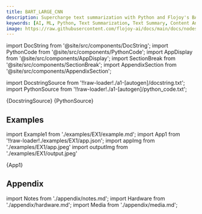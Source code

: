 ```yaml
---
title: BART_LARGE_CNN
description: Supercharge text summarization with Python and Flojoy's BART_LARGE_CNN node that takes an input dataframe with multiple rows and a single column, and produces a dataframe with a single "summary_text" column.
keywords: [AI, ML, Python, Text Summarization, Text Summary, Content Analysis]
image: https://raw.githubusercontent.com/flojoy-ai/docs/main/docs/nodes/AI_ML/TEXT_SUMMARIZATION/BART_LARGE_CNN/examples/EX1/output.jpeg
---
```


[//]: # (Custom component imports)

import DocString from '@site/src/components/DocString';
import PythonCode from '@site/src/components/PythonCode';
import AppDisplay from '@site/src/components/AppDisplay';
import SectionBreak from '@site/src/components/SectionBreak';
import AppendixSection from '@site/src/components/AppendixSection';

[//]: # (Docstring)

import DocstringSource from '!!raw-loader!./a1-[autogen]/docstring.txt';
import PythonSource from '!!raw-loader!./a1-[autogen]/python_code.txt';

<DocString>{DocstringSource}</DocString>
<PythonCode GLink='AI_ML/TEXT_SUMMARIZATION/BART_LARGE_CNN/BART_LARGE_CNN.py'>{PythonSource}</PythonCode>

<SectionBreak />

[//]: # (Examples)

## Examples

import Example1 from './examples/EX1/example.md';
import App1 from '!!raw-loader!./examples/EX1/app.json';
import appImg from './examples/EX1/app.jpeg'
import outputImg from './examples/EX1/output.jpeg'

<AppDisplay 
    nodeLabel='BART_LARGE_CNN'
    appImg={appImg}
    outputImg={outputImg}
    >
    {App1}
</AppDisplay>

<Example1 />

<SectionBreak />

[//]: # (Appendix)

## Appendix

import Notes from './appendix/notes.md';
import Hardware from './appendix/hardware.md';
import Media from './appendix/media.md';

<AppendixSection index={0} folderPath='nodes/AI_ML/TEXT_SUMMARIZATION/BART_LARGE_CNN/appendix/'><Notes /></AppendixSection>
<AppendixSection index={1} folderPath='nodes/AI_ML/TEXT_SUMMARIZATION/BART_LARGE_CNN/appendix/'><Hardware /></AppendixSection>
<AppendixSection index={2} folderPath='nodes/AI_ML/TEXT_SUMMARIZATION/BART_LARGE_CNN/appendix/'><Media /></AppendixSection>
